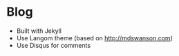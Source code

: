 # Blog

* Built with Jekyll
* Use Langom theme (based on http://mdswanson.com)
* Use Disqus for comments
